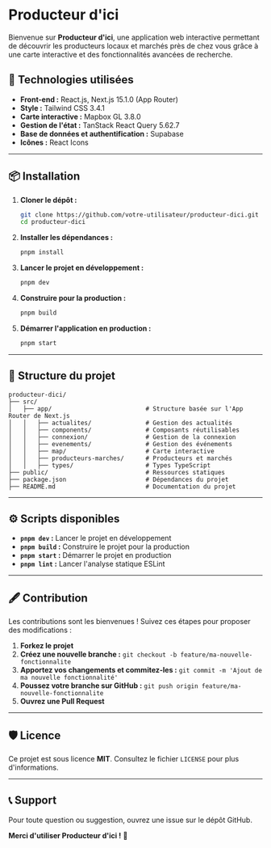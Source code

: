 # Producteur d'ici

Bienvenue sur **Producteur d'ici**, une application web interactive permettant de découvrir les producteurs locaux et marchés près de chez vous grâce à une carte interactive et des fonctionnalités avancées de recherche.

## 🚀 Technologies utilisées

- **Front-end :** React.js, Next.js 15.1.0 (App Router)
- **Style :** Tailwind CSS 3.4.1
- **Carte interactive :** Mapbox GL 3.8.0
- **Gestion de l'état :** TanStack React Query 5.62.7
- **Base de données et authentification :** Supabase
- **Icônes :** React Icons

---

## 📦 Installation

1. **Cloner le dépôt :**

   ```bash
   git clone https://github.com/votre-utilisateur/producteur-dici.git
   cd producteur-dici
   ```

2. **Installer les dépendances :**

   ```bash
   pnpm install
   ```

3. **Lancer le projet en développement :**

   ```bash
   pnpm dev
   ```

4. **Construire pour la production :**

   ```bash
   pnpm build
   ```

5. **Démarrer l'application en production :**
   ```bash
   pnpm start
   ```

---

## 🧩 Structure du projet

```
producteur-dici/
├── src/
│   ├── app/                          # Structure basée sur l'App Router de Next.js
│   │   ├── actualites/               # Gestion des actualités
│   │   ├── components/               # Composants réutilisables
│   │   ├── connexion/                # Gestion de la connexion
│   │   ├── evenements/               # Gestion des événements
│   │   ├── map/                      # Carte interactive
│   │   ├── producteurs-marches/      # Producteurs et marchés
│   │   ├── types/                    # Types TypeScript
├── public/                           # Ressources statiques
├── package.json                      # Dépendances du projet
├── README.md                         # Documentation du projet
```

---

## ⚙️ Scripts disponibles

- **`pnpm dev` :** Lancer le projet en développement
- **`pnpm build` :** Construire le projet pour la production
- **`pnpm start` :** Démarrer le projet en production
- **`pnpm lint` :** Lancer l'analyse statique ESLint

---

## 🖋️ Contribution

Les contributions sont les bienvenues ! Suivez ces étapes pour proposer des modifications :

1. **Forkez le projet**
2. **Créez une nouvelle branche :** `git checkout -b feature/ma-nouvelle-fonctionnalite`
3. **Apportez vos changements et commitez-les :** `git commit -m 'Ajout de ma nouvelle fonctionnalité'`
4. **Poussez votre branche sur GitHub :** `git push origin feature/ma-nouvelle-fonctionnalite`
5. **Ouvrez une Pull Request**

---

## 🛡️ Licence

Ce projet est sous licence **MIT**. Consultez le fichier `LICENSE` pour plus d'informations.

---

## 📞 Support

Pour toute question ou suggestion, ouvrez une issue sur le dépôt GitHub.

**Merci d'utiliser Producteur d'ici !** 🎉
